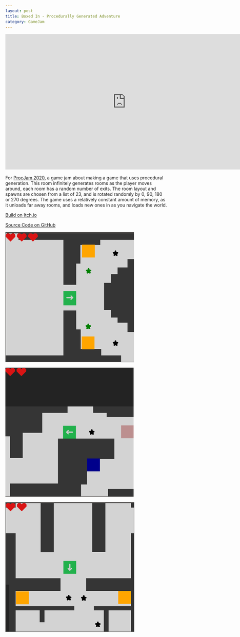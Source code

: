 ```yaml
---
layout: post
title: Boxed In - Procedurally Generated Adventure
category: GameJam
---
```


<iframe width="750" height="422" src="https://www.youtube.com/embed/SGebwNBzJwY" title="Boxed In" frameborder="0" allow="accelerometer; autoplay; clipboard-write; encrypted-media; gyroscope; picture-in-picture; web-share" allowfullscreen></iframe>


For [ProcJam 2020](https://itch.io/jam/procjam), a game jam about making a game that uses procedural generation. This room infinitely generates rooms as the player moves around, each room has a random number of exits. The room layout and spawns are chosen from a list of 23, and is rotated randomly by 0, 90, 180 or 270 degrees. The game uses a relatively constant amount of memory, as it unloads far away rooms, and loads new ones in as you navigate the world.

<!-- more -->

[Build on Itch.io](https://noamzeise.itch.io/boxed-in)

[Source Code on GitHub](https://github.com/NoamZeise/boxed-in-procedurally-generated-game-jam)


![game screenshot](/assets/img/posts/boxed-in/1.png)

![game screenshot](/assets/img/posts/boxed-in/2.png)

![game screenshot](/assets/img/posts/boxed-in/3.png)
